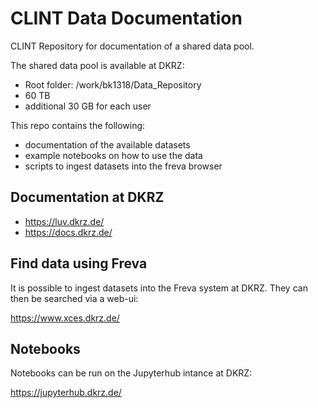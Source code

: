 # CLINT Data Documentation

CLINT Repository for documentation of a shared data pool.

The shared data pool is available at DKRZ:

* Root folder: /work/bk1318/Data_Repository
* 60 TB
* additional 30 GB for each user

This repo contains the following:

* documentation of the available datasets
* example notebooks on how to use the data
* scripts to ingest datasets into the freva browser

## Documentation at DKRZ

* https://luv.dkrz.de/
* https://docs.dkrz.de/

## Find data using Freva

It is possible to ingest datasets into the Freva system at DKRZ. They can then be searched via a web-ui:

https://www.xces.dkrz.de/ 

## Notebooks

Notebooks can be run on the Jupyterhub intance at DKRZ:

https://jupyterhub.dkrz.de/ 

